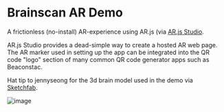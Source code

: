 # Brainscan AR Demo 

A frictionless (no-install) AR-experience using AR.js (via [AR.js Studio](https://ar-js-org.github.io/studio/). 

AR.js Studio provides a dead-simple way to create a hosted AR web page. The AR marker used in setting up the app can be integrated into the QR code "logo" section of many common QR code generator apps such as Beaconstac. 

Hat tip to jennyseong for the 3d brain model used in the demo via [Sketchfab](https://sketchfab.com/3d-models/some-kind-of-brain-thing-a1dc3a8349a449c2b037ee703bedb246). 


![image](https://user-images.githubusercontent.com/99509145/156386706-d94aceb1-b779-4aac-947c-2a2828d17935.png)
